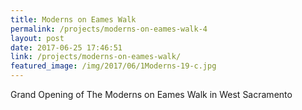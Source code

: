 ```yaml
---
title: Moderns on Eames Walk
permalink: /projects/moderns-on-eames-walk-4
layout: post
date: 2017-06-25 17:46:51
link: /projects/moderns-on-eames-walk/
featured_image: /img/2017/06/1Moderns-19-c.jpg
---
```


Grand Opening of The Moderns on Eames Walk in West Sacramento
